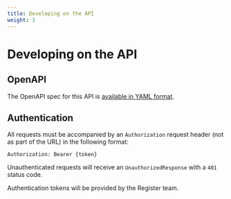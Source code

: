 ```yaml
---
title: Developing on the API
weight: 3
---
```


# Developing on the API

## OpenAPI

The OpenAPI spec for this API is <a href="/api-docs/v1.0-pre/openapi" target="_blank">available in YAML format</a>.

## Authentication

All requests must be accompanied by an `Authorization` request header (not as part of the URL) in the following format:

`Authorization: Bearer {token}`

Unauthenticated requests will receive an `UnauthorizedResponse` with a `401` status code.

Authentication tokens will be provided by the Register team.